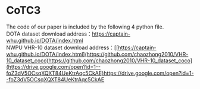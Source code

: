# CoTC3  
The code of our paper is included by the following 4 python file.  
DOTA dataset download address：https://captain-whu.github.io/DOTA/index.html  
NWPU VHR-10 dataset download address：[[https://captain-whu.github.io/DOTA/index.html](https://github.com/chaozhong2010/VHR-10_dataset_coco)https://github.com/chaozhong2010/VHR-10_dataset_coco](https://drive.google.com/open?id=1--foZ3dV5OCsqXQXT84UeKtrAqc5CkAE)https://drive.google.com/open?id=1--foZ3dV5OCsqXQXT84UeKtrAqc5CkAE
